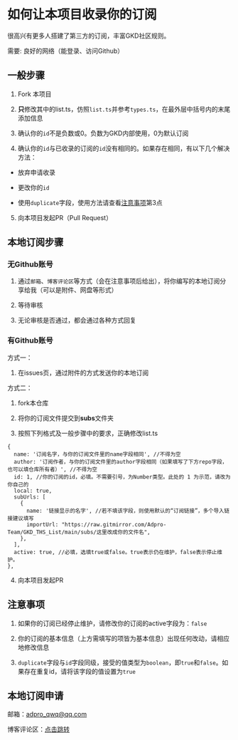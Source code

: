 # 如何让本项目收录你的订阅

很高兴有更多人搭建了第三方的订阅，丰富GKD社区规则。

需要: 良好的网络（能登录、访问Github）

## 一般步骤

1. Fork 本项目

2. **只**修改其中的list.ts，仿照`list.ts`并参考`types.ts`，在最外层中括号内的末尾添加信息

3. 确认你的`id`不是负数或0。负数为GKD内部使用，0为默认订阅

4. 确认你的`id`与已收录的订阅的`id`没有相同的。如果存在相同，有以下几个解决方法：
   
  - 放弃申请收录

  - 更改你的`id`
  
  - 使用`duplicate`字段，使用方法请查看[注意事项](#注意事项)第3点

5. 向本项目发起PR（Pull Request）

## 本地订阅步骤

### 无Github账号

1. 通过`邮箱`、`博客评论区`等方式（会在注意事项后给出），将你编写的本地订阅分享给我（可以是附件、网盘等形式）

2. 等待审核

3. 无论审核是否通过，都会通过各种方式回复

### 有Github账号

方式一：

1. 在issues页，通过附件的方式发送你的本地订阅

方式二：

1. fork本仓库

2. 将你的订阅文件提交到**subs**文件夹

3. 按照下列格式及一般步骤中的要求，正确修改list.ts

```json5
{
  name: '订阅名字，与你的订阅文件里的name字段相同', //不得为空
  author: '订阅作者，与你的订阅文件里的author字段相同（如果填写了下方repo字段，也可以填仓库所有者）', //不得为空
  id: 1, //你的订阅的id，必填。不需要引号，为Number类型。此处的 1 为示范，请改为你自己的
  local: true,
  subUrls: [
    {
      name: '链接显示的名字', //若不填该字段，则使用默认的“订阅链接”，多个导入链接建议填写
      importUrl: "https://raw.gitmirror.com/Adpro-Team/GKD_THS_List/main/subs/这里改成你的文件名",
    },
  ],
  active: true, //必填，选填true或false。true表示仍在维护，false表示停止维护。
},
```

4. 向本项目发起PR

## 注意事项

1. 如果你的订阅已经停止维护，请修改你的订阅的active字段为：`false`

2. 你的订阅的基本信息（上方需填写的项皆为基本信息）出现任何改动，请相应地修改信息

3. `duplicate`字段与`id`字段同级，接受的值类型为`boolean`，即`true`和`false`。如果存在重复id，请将该字段的值设置为`true`

## 本地订阅申请

邮箱：adpro_qwq@qq.com

博客评论区：[点击跳转](https://blog.adproqwq.xyz/2024/02/24/GKD%E6%9C%AC%E5%9C%B0%E8%AE%A2%E9%98%85%E6%94%B6%E5%BD%95%E7%94%B3%E8%AF%B7/)
